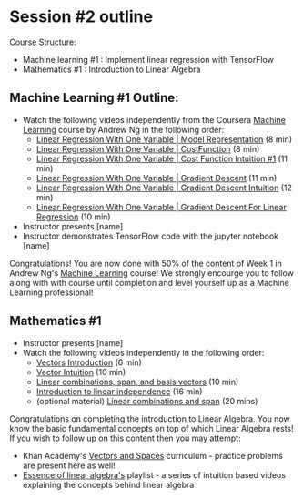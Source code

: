 # Session #2 outline 
Course Structure:
- Machine learning #1 : Implement linear regression with TensorFlow 
- Mathematics #1 : Introduction to Linear Algebra

## Machine Learning #1 Outline:
- Watch the following videos independently from the Coursera [Machine Learning](https://www.coursera.org/learn/machine-learning) course by Andrew Ng in the following order:
  - [Linear Regression With One Variable | Model Representation](https://www.youtube.com/watch?v=kHwlB_j7Hkc&index=4&list=PLLssT5z_DsK-h9vYZkQkYNWcItqhlRJLN) (8 min)
  - [Linear Regression With One Variable | CostFunction](https://www.youtube.com/watch?v=yuH4iRcggMw&list=PLLssT5z_DsK-h9vYZkQkYNWcItqhlRJLN&index=5) (8 min)
  - [Linear Regression With One Variable | Cost Function Intuition #1](https://www.youtube.com/watch?v=yR2ipCoFvNo&list=PLLssT5z_DsK-h9vYZkQkYNWcItqhlRJLN&index=6) (11 min)
  - [Linear Regression With One Variable | Gradient Descent](https://www.youtube.com/watch?v=F6GSRDoB-Cg&index=8&list=PLLssT5z_DsK-h9vYZkQkYNWcItqhlRJLN) (11 min)
  - [Linear Regression With One Variable | Gradient Descent Intuition](https://www.youtube.com/watch?v=YovTqTY-PYY&index=9&list=PLLssT5z_DsK-h9vYZkQkYNWcItqhlRJLN) (12 min)
  - [Linear Regression With One Variable | Gradient Descent For Linear Regression](https://www.youtube.com/watch?v=GtSf2T6Co80&index=10&list=PLLssT5z_DsK-h9vYZkQkYNWcItqhlRJLN) (10 min)
- Instructor presents [name]
- Instructor demonstrates TensorFlow code with the jupyter notebook [name]   

Congratulations! You are now done with 50% of the content of Week 1 in Andrew Ng's [Machine Learning](https://www.coursera.org/learn/machine-learning) course! We strongly encourge you to follow along with with course until completion and level yourself up as a Machine Learning professional!

## Mathematics #1
- Instructor presents [name]
- Watch the following videos independently in the following order:
  - [Vectors Introduction](https://www.youtube.com/watch?time_continue=5&v=br7tS1t2SFE) (6 min)
  - [Vector Intuition](https://www.youtube.com/watch?v=fNk_zzaMoSs&list=PLZHQObOWTQDPD3MizzM2xVFitgF8hE_ab&index=2) (10 min)
  - [Linear combinations, span, and basis vectors](https://www.youtube.com/watch?v=k7RM-ot2NWY&index=3&list=PLZHQObOWTQDPD3MizzM2xVFitgF8hE_ab) (10 min)
  - [Introduction to linear independence](https://www.youtube.com/watch?v=CrV1xCWdY-g&index=9&list=PLrsBhRPS9dWHGfBTLJcmeopwjbTCn6cUe) (16 min)
  - (optional material) [Linear combinations and span](https://www.youtube.com/watch?v=Qm_OS-8COwU&index=8&list=PLrsBhRPS9dWHGfBTLJcmeopwjbTCn6cUe) (20 mins)   

Congratulations on completing the introduction to Linear Algebra. You now know the basic fundamental concepts on top of which Linear Algebra rests! If you wish to follow up on this content then you may attempt:
- Khan Academy's [Vectors and Spaces](https://www.khanacademy.org/math/linear-algebra/vectors-and-spaces) curriculum - practice problems are present here as well!
- [Essence of linear algebra's](https://www.youtube.com/playlist?list=PLZHQObOWTQDPD3MizzM2xVFitgF8hE_ab) playlist - a series of intuition based videos explaining the concepts behind linear algebra
